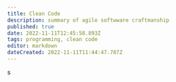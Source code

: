 ```yaml
---
title: Clean Code
description: summary of agile softwware craftmanship
published: true
date: 2022-11-11T12:45:58.893Z
tags: programming, clean code
editor: markdown
dateCreated: 2022-11-11T11:44:47.787Z
---
```


s